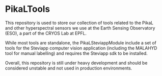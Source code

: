 # PikaLTools

This repository is used to store our collection of tools related to the PikaL and other hyperspectral sensors we use at the Earth Sensing Observatory (ESO), a part of the CRYOS Lab at EPFL.

While most tools are standalone, the PikaLSteviappModule include a set of tools for the Steviapp computer vision application (including the MALAHYD tool for manual labelling) and requires the Steviapp sdk to be installed.

Overall, this repository is still under heavy development and should be considered unstable and not used in production environments.
